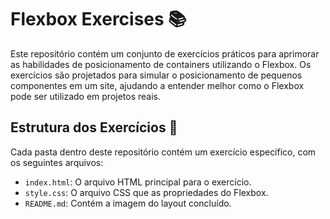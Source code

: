 # Flexbox Exercises 📚

Este repositório contém um conjunto de exercícios práticos para aprimorar as habilidades de posicionamento de containers utilizando o Flexbox. Os exercícios são projetados para simular o posicionamento de pequenos componentes em um site, ajudando a entender melhor como o Flexbox pode ser utilizado em projetos reais.

## Estrutura dos Exercícios 📝 

Cada pasta dentro deste repositório contém um exercício específico, com os seguintes arquivos:

- `index.html`: O arquivo HTML principal para o exercício.
- `style.css`: O arquivo CSS que as propriedades do Flexbox.
- `README.md`: Contém a imagem do layout concluído.


